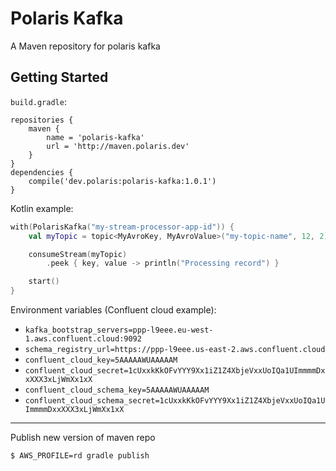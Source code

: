 # Polaris Kafka

A Maven repository for polaris kafka

## Getting Started

`build.gradle`:
```
repositories {
    maven {
        name = 'polaris-kafka'
        url = 'http://maven.polaris.dev'
    }
}
dependencies {
    compile('dev.polaris:polaris-kafka:1.0.1')
}
```

Kotlin example:

```kotlin
with(PolarisKafka("my-stream-processor-app-id")) {
    val myTopic = topic<MyAvroKey, MyAvroValue>("my-topic-name", 12, 2)

    consumeStream(myTopic)
        .peek { key, value -> println("Processing record") }

    start()
}
```

Environment variables (Confluent cloud example):
- `kafka_bootstrap_servers=ppp-l9eee.eu-west-1.aws.confluent.cloud:9092`
- `schema_registry_url=https://ppp-l9eee.us-east-2.aws.confluent.cloud`
- `confluent_cloud_key=5AAAAAWUAAAAAM`
- `confluent_cloud_secret=1cUxxkKkOFvYYY9Xx1iZ1Z4XbjeVxxUoIQa1UImmmmDxxXXX3xLjWmXx1xX`
- `confluent_cloud_schema_key=5AAAAAWUAAAAAM`
- `confluent_cloud_schema_secret=1cUxxkKkOFvYYY9Xx1iZ1Z4XbjeVxxUoIQa1UImmmmDxxXXX3xLjWmXx1xX`

---

Publish new version of maven repo

```sh
$ AWS_PROFILE=rd gradle publish
```
